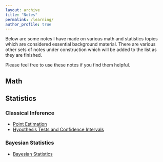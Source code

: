 ```yaml
---
layout: archive
title: "Notes"
permalink: /learning/
author_profile: true
---
```

Below are some notes I have made on various math and statistics topics which are considered essential background material. There are various other sets of notes under construction which will be added to the list as they are finished. 

Please feel free to use these notes if you find them helpful. 

## Math 

## Statistics 

### Classical Inference 
- [Point Estimation](/files/Statistics%20-%20Point%20Estimation.pdf)
- [Hypothesis Tests and Confidence Intervals](/files/Statistics%20-%20Hypothesis%20Tests%20and%20Confidence%20Intervals.pdf)

### Bayesian Statistics
- [Bayesian Statistics](/files/Bayesian%20Statistics.pdf) 

